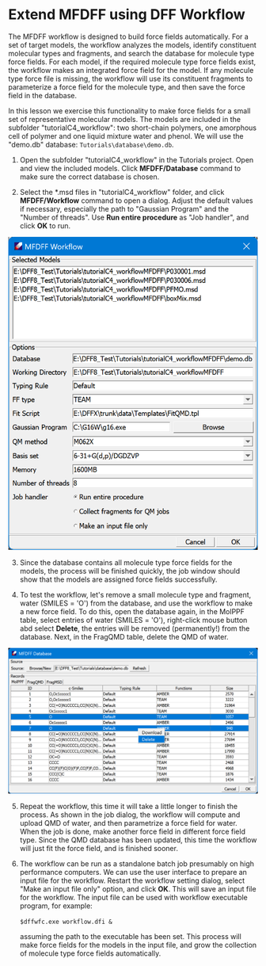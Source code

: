 # Extend MFDFF using DFF Workflow

The MFDFF workflow is designed to build force fields automatically. For a set of target models, the workflow analyzes the models, identify constituent molecular types and fragments, and search the database for molecule type force fields. For each model, if the required molecule type force fields exist, the workflow makes an integrated force field for the model. If any molecule type force file is missing, the workflow will use its constituent fragments to parameterize a force field for the molecule type, and then save the force field in the database. 

In this lesson we exercise this functionality to make force fields for a small set of representative molecular models. The models are included in the subfolder "tutorialC4_workflow": two short-chain polymers, one amorphous cell of polymer and one liquid mixture water and phenol. We will use the "demo.db" database: `Tutorials\database\demo.db`. 

1. Open the subfolder "tutorialC4_workflow" in the Tutorials project. Open and view the included models. Click **MFDFF/Database** command to make sure the correct database is chosen. 

2. Select the *.msd files in "tutorialC4_workflow" folder, and click **MFDFF/Workflow** command to open a dialog. Adjust the default values if necessary, especially the path to "Gaussian Program" and the "Number of threads". Use **Run entire procedure** as "Job handler", and click **OK** to run. 

![alt text](image-5.png)

3. Since the database contains all molecule type force fields for the models, the process will be finished quickly, the job window should show that the models are assigned force fields successfully.

4. To test the workflow, let's remove a small molecule type and fragment, water (SMILES = 'O') from the database, and use the workflow to make a new force field. To do this, open the database again, in the MolPPF table, select entries of water (SMILES = 'O'), right-click mouse button abd select **Delete**, the entries will be removed (permanently!) from the database. Next, in the FragQMD table, delete the QMD of water. 

![alt text](image-7.png)

5. Repeat the workflow, this time it will take a little longer to finish the process. As shown in the job dialog, the workflow will compute and upload QMD of water, and then parametrize a force field for water. When the job is done, make another force field in different force field type. Since the QMD database has been updated, this time the workflow will just fit the force field, and is finished sooner. 

6. The workflow can be run as a standalone batch job presumably on high performance computers. We can use the user interface to prepare an input file for the workflow. Restart the workflow setting dialog, select "Make an input file only" option, and click **OK**. This will save an input file for the workflow. The input file can be used with workflow executable program, for example:
    
    ```$dffwfc.exe workflow.dfi &```

    assuming the path to the executable has been set. This process will make force fields for the models in the input file, and grow the collection of molecule type force fields automatically. 
    